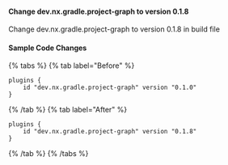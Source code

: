 #### Change dev.nx.gradle.project-graph to version 0.1.8

Change dev.nx.gradle.project-graph to version 0.1.8 in build file

#### Sample Code Changes

{% tabs %}
{% tab label="Before" %}

```text {% fileName="build.gradle" %}
plugins {
	id "dev.nx.gradle.project-graph" version "0.1.0"
}
```

{% /tab %}
{% tab label="After" %}

```text {% fileName="build.gradle" %}
plugins {
    id "dev.nx.gradle.project-graph" version "0.1.8"
}
```

{% /tab %}
{% /tabs %}
